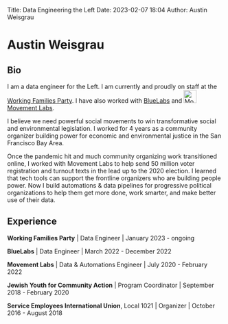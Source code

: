 Title: Data Engineering the Left
Date: 2023-02-07 18:04
Author: Austin Weisgrau

#  Austin Weisgrau

## Bio
I am a data engineer for the Left. I am currently and proudly on staff at the [Working Families Party](https://workingfamilies.org). I have also worked with [BlueLabs](https://bluelabs.com) and <img src="https://rlabs-public.s3.us-east-2.amazonaws.com/rlabs.png" width="30" alt="Movement Labs" />[Movement Labs](https://movementlabs.com).

I believe we need powerful social movements to win transformative social and environmental legislation. I worked for 4 years as a community organizer building power for economic and environmental justice in the San Francisco Bay Area.

Once the pandemic hit and much community organizing work transitioned online, I worked with Movement Labs to help send 50 million voter registration and turnout texts in the lead up to the 2020 election. I learned that tech tools can support the frontline organizers who are building people power. Now I build automations & data pipelines for progressive political organizations to help them get more done, work smarter, and make better use of their data.
    
## Experience

**Working Families Party** | Data Engineer | January 2023 - ongoing

**BlueLabs** | Data Engineer | March 2022 - December 2022

**Movement Labs** | Data & Automations Engineer | July 2020 - February 2022

**Jewish Youth for Community Action** | Program Coordinator | September 2018 - February 2020

**Service Employees International Union**, Local 1021 | Organizer | October 2016 - August 2018
